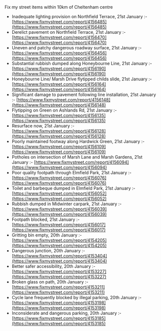 Fix my street items within 10km of Cheltenham centre

<!-- fix_marker starts -->

- Inadequate lighting provision on Northfield Terrace, 21st January :- [https://www.fixmystreet.com/report/4156485](https://www.fixmystreet.com/report/4156485)
- Derelict pavement on Northfield Terrace, 21st January :- [https://www.fixmystreet.com/report/4156470](https://www.fixmystreet.com/report/4156470)
- Uneven and patchy dangerous roadway surface, 21st January :- [https://www.fixmystreet.com/report/4156456](https://www.fixmystreet.com/report/4156456)
- Substantial rubbish dumped along Honeybourne Line, 21st January :- [https://www.fixmystreet.com/report/4156190](https://www.fixmystreet.com/report/4156190)
- Honeybourne Line/ Marsh Drive flytipped childs slide, 21st January :- [https://www.fixmystreet.com/report/4156164](https://www.fixmystreet.com/report/4156164)
- Significant damage to pavement following line installation, 21st January :- [https://www.fixmystreet.com/report/4156148](https://www.fixmystreet.com/report/4156148)
- Flytipping on Green on Ashlands Rd, 21st January :- [https://www.fixmystreet.com/report/4156135](https://www.fixmystreet.com/report/4156135)
- Resurface now, 21st January :- [https://www.fixmystreet.com/report/4156128](https://www.fixmystreet.com/report/4156128)
- Poorly maintained footway along Hardwick Green, 21st January :- [https://www.fixmystreet.com/report/4156109](https://www.fixmystreet.com/report/4156109)
- Potholes on intersection of Marsh Lane and Marsh Gardens, 21st January :- [https://www.fixmystreet.com/report/4156094](https://www.fixmystreet.com/report/4156094)
- Poor quality footpath through Elmfield Park, 21st January :- [https://www.fixmystreet.com/report/4156076](https://www.fixmystreet.com/report/4156076)
- Toilet and barbeque dumped in Elmfield Park, 21st January :- [https://www.fixmystreet.com/report/4156052](https://www.fixmystreet.com/report/4156052)
- Rubbish dumped in Midwinter carpark, 21st January :- [https://www.fixmystreet.com/report/4156039](https://www.fixmystreet.com/report/4156039)
- Footpath blocked, 21st January :- [https://www.fixmystreet.com/report/4156017](https://www.fixmystreet.com/report/4156017)
- Gritting bin empty, 20th January :- [https://www.fixmystreet.com/report/4154205](https://www.fixmystreet.com/report/4154205)
- Dangerous junction, 20th January :- [https://www.fixmystreet.com/report/4153404](https://www.fixmystreet.com/report/4153404)
- Better safer accessibility, 20th January :- [https://www.fixmystreet.com/report/4153227](https://www.fixmystreet.com/report/4153227)
- Broken glass on path, 20th January :- [https://www.fixmystreet.com/report/4153211](https://www.fixmystreet.com/report/4153211)
- Cycle lane frequently blocked by illegal parking, 20th January :- [https://www.fixmystreet.com/report/4153198](https://www.fixmystreet.com/report/4153198)
- Inconsiderate and dangerous parking, 20th January :- [https://www.fixmystreet.com/report/4153185](https://www.fixmystreet.com/report/4153185)

<!-- fix_marker ends -->